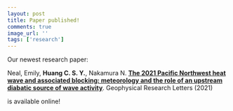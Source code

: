 ```yaml
---
layout: post
title: Paper published!
comments: true
image_url: ''
tags: ['research']
---
```


Our newest research paper:

Neal, Emily, **Huang C. S. Y.**, Nakamura N. **[The 2021 Pacific Northwest heat wave and associated blocking: meteorology and the role of an upstream diabatic source of wave activity](https://agupubs.onlinelibrary.wiley.com/doi/10.1029/2021GL097699)**. Geophysical Research Letters (2021)

is available online!
